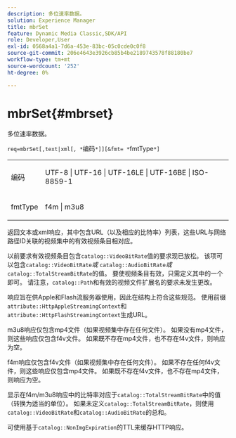 ```yaml
---
description: 多位速率数据。
solution: Experience Manager
title: mbrSet
feature: Dynamic Media Classic,SDK/API
role: Developer,User
exl-id: 0568a4a1-7d6a-453e-83bc-05c0cde0c0f8
source-git-commit: 206e4643e3926cb85b4be2189743578f88180be7
workflow-type: tm+mt
source-wordcount: '252'
ht-degree: 0%

---
```


# mbrSet{#mbrset}

多位速率数据。

`req=mbrSet[,text|xml[, *`编码`*]][&fmt= *`fmtType`*]`

<table id="simpletable_D2B8704E09B34337870A257CD7CB5C56"> 
 <tr class="strow"> 
  <td class="stentry"> <p><span class="codeph"><span class="varname">编码</span></span> </p> </td> 
  <td class="stentry"> <p><span class="codeph"> UTF-8 | UTF-16 | UTF-16LE | UTF-16BE | ISO-8859-1</span> </p></td> 
 </tr> 
 <tr class="strow"> 
  <td class="stentry"> <p><span class="codeph"><span class="varname"> fmtType</span></span> </p></td> 
  <td class="stentry"> <p><span class="codeph"> f4m | m3u8</span> </p></td> 
 </tr> 
</table>

返回文本或xml响应，其中包含URL（以及相应的比特率）列表，这些URL与网络路径ID关联的视频集中的有效视频条目相对应。

以前要求有效视频条目包含`catalog::VideoBitRate`值的要求现已放松。 该项可以包含&#x200B;`catalog::VideoBitRate`*或* `catalog::AudioBitRate`*或* `catalog::TotalStreamBitRate`的值。 要使视频条目有效，只需定义其中的一个即可。 请注意，`catalog::Path`和有效的视频文件扩展名的要求未发生更改。

响应旨在供Apple和Flash流服务器使用，因此在结构上符合这些规范。 使用前缀`attribute::HttpAppleStreamingContext`和`attribute::HttpFlashStreamingContext`生成URL。

m3u8响应仅包含mp4文件（如果视频集中存在任何文件）。 如果没有mp4文件，则这些响应仅包含f4v文件。 如果既不存在mp4文件，也不存在f4v文件，则响应为空。

f4m响应仅包含f4v文件（如果视频集中存在任何文件）。 如果不存在任何f4v文件，则这些响应仅包含mp4文件。 如果既不存在f4v文件，也不存在mp4文件，则响应为空。

显示在f4m/m3u8响应中的比特率对应于`catalog::TotalStreamBitRate`中的值（转换为适当的单位）。 如果未定义`catalog::TotalStreamBitRate`，则使用`catalog::VideoBitRate`和`catalog::AudioBitRate`的总和。

可使用基于`catalog::NonImgExpiration`的TTL来缓存HTTP响应。
